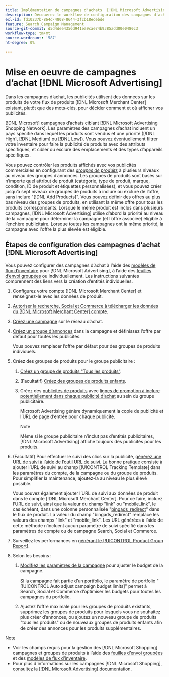 ```yaml
---
title: Implémentation de campagnes d'achats  [!DNL Microsoft Advertising]
description: Découvrez le workflow de configuration des campagnes d'achats  [!DNL Microsoft Advertising] .
exl-id: fd10237b-864d-4808-8644-3fcb18edebde
feature: Search Campaign Management
source-git-commit: d5d4dee4356d941ea9cae74b9385add00e0480c3
workflow-type: tm+mt
source-wordcount: '587'
ht-degree: 0%

---
```


# Mise en oeuvre de campagnes d’achat [!DNL Microsoft Advertising]

Dans les campagnes d’achat, les publicités utilisent des données sur les produits de votre flux de produits [!DNL Microsoft Merchant Center] existant, plutôt que des mots-clés, pour décider comment et où afficher vos publicités.

[!DNL Microsoft] campagnes d’achats ciblant [!DNL Microsoft Advertising Shopping Network]. Les paramètres des campagnes d’achat incluent un pays spécifié dans lequel les produits sont vendus et une priorité ([!DNL High], [!DNL Medium] ou [!DNL Low]). Vous pouvez éventuellement filtrer votre inventaire pour faire la publicité de produits avec des attributs spécifiques, et cibler ou exclure des emplacements et des types d’appareils spécifiques.

Vous pouvez contrôler les produits affichés avec vos publicités commerciales en configurant des *[groupes de produits](/help/search-social-commerce/campaign-management/campaigns/product-group-about.md)* à plusieurs niveaux au niveau des groupes d’annonces. Les groupes de produits sont basés sur n’importe quel attribut de produit (catégorie, type de produit, marque, condition, ID de produit et étiquettes personnalisées), et vous pouvez créer jusqu’à sept niveaux de groupes de produits à inclure ou exclure de l’offre, sans inclure &quot;[!DNL Add Products]&quot;. Vous pouvez définir des offres au plus bas niveau des groupes de produits, en utilisant la même offre pour tous les produits correspondants. Lorsque le même produit est inclus dans plusieurs campagnes, [!DNL Microsoft Advertising] utilise d’abord la priorité au niveau de la campagne pour déterminer la campagne (et l’offre associée) éligible à l’enchère publicitaire. Lorsque toutes les campagnes ont la même priorité, la campagne avec l&#39;offre la plus élevée est éligible.

## Étapes de configuration des campagnes d’achat [!DNL Microsoft Advertising]

Vous pouvez configurer des campagnes d’achat à l’aide des [ modèles de flux d’inventaire](/help/search-social-commerce/campaign-management/inventory-feeds/inventory-feeds-about.md) pour [!DNL Microsoft Advertising], à l’aide des [ feuilles d’envoi groupées](/help/search-social-commerce/campaign-management/bulksheets/bulksheet-about.md) ou individuellement. Les instructions suivantes comprennent des liens vers la création d’entités individuelles.

1. Configurez votre compte [!DNL Microsoft Merchant Center] et renseignez-le avec les données de produit.

1. [ Autoriser la recherche, Social et Commerce à télécharger les données du  [!DNL Microsoft Merchant Center] compte](/help/search-social-commerce/campaign-management/accounts/merchant-account-manage.md).

1. [Créez une campagne](/help/search-social-commerce/campaign-management/campaigns/campaign-manage.md) sur le réseau d’achat.

1. [Créez un groupe d’annonces](/help/search-social-commerce/campaign-management/campaigns/ad-group-manage.md) dans la campagne et définissez l’offre par défaut pour toutes les publicités.

   Vous pouvez remplacer l’offre par défaut pour des groupes de produits individuels.

1. Créez des groupes de produits pour le groupe publicitaire :

   1. [Créez un groupe de produits &quot;Tous les produits&quot;](/help/search-social-commerce/campaign-management/campaigns/product-group-manage.md).

   1. (Facultatif) [Créez des groupes de produits enfants](/help/search-social-commerce/campaign-management/campaigns/product-group-manage.md).

   1. Créez des [publicités de produits](/help/search-social-commerce/campaign-management/campaigns/ad-manage.md) avec [ lignes de promotion à inclure potentiellement dans chaque publicité d’achat](/help/search-social-commerce/campaign-management/campaigns/product-group-settings-microsoft.md) au sein du groupe publicitaire.

      Microsoft Advertising génère dynamiquement la copie de publicité et l’URL de page d’entrée pour chaque publicité.

      >[!NOTE]
      >
      >Même si le groupe publicitaire n’inclut pas d’entités publicitaires, [!DNL Microsoft Advertising] affiche toujours des publicités pour les produits.

1. (Facultatif) Pour effectuer le suivi des clics sur la publicité, [générez une URL de suivi à l’aide de l’outil URL de suivi](/help/search-social-commerce/tools/click-tracking-url-generate.md). La bonne pratique consiste à ajouter l’URL de suivi au champ [!UICONTROL Tracking Template] dans les paramètres du compte, de la campagne ou du groupe de produits. Pour simplifier la maintenance, ajoutez-la au niveau le plus élevé possible.

   Vous pouvez également ajouter l’URL de suivi aux données de produit dans le compte [!DNL Microsoft Merchant Center]. Pour ce faire, incluez l’URL de suivi, ainsi que la valeur du champ &quot;link&quot; ou &quot;mobile_link&quot;, le cas échéant, dans une colonne personnalisée &quot;[bingads_redirect](https://help.ads.microsoft.com/#apex/3/en/51084)&quot; dans le flux de produit. La valeur du champ &quot;bingads_redirect&quot; remplace les valeurs des champs &quot;link&quot; et &quot;mobile_link&quot;. Les URL générées à l’aide de cette méthode n’incluent aucun paramètre de suivi spécifié dans les paramètres de compte ou de campagne Search, Social et Commerce.

1. Surveillez les performances en [générant le [!UICONTROL Product Group Report]](/help/search-social-commerce/reports/management/basic-advanced/basic-advanced-report-generate.md).

1. Selon les besoins :

   1. [Modifiez les paramètres de la campagne](/help/search-social-commerce/campaign-management/campaigns/campaign-manage.md) pour ajuster le budget de la campagne.

      Si la campagne fait partie d’un portfolio, le paramètre de portfolio &quot;[!UICONTROL Auto adjust campaign budget limits]&quot; permet à Search, Social et Commerce d’optimiser les budgets pour toutes les campagnes du portfolio.

   1. Ajustez l’offre maximale pour les groupes de produits existants, supprimez les groupes de produits pour lesquels vous ne souhaitez plus créer d’annonces, ou ajoutez un nouveau groupe de produits &quot;tous les produits&quot; ou de nouveaux groupes de produits enfants afin de créer des annonces pour les produits supplémentaires.

>[!NOTE]
>
>* Voir les champs requis pour la gestion des [!DNL Microsoft Shopping] campagnes et groupes de produits à l’aide des [feuilles d’envoi groupées](/help/search-social-commerce/campaign-management/bulksheets/bulksheet-data-formats/bulksheet-data-microsoft.md) et des [modèles de flux d’inventaire](/help/search-social-commerce/campaign-management/inventory-feeds/ad-templates/template-microsoft-shopping.md).
>* Pour plus d&#39;informations sur les campagnes [!DNL Microsoft Shopping], consultez la [[!DNL Microsoft Advertising] documentation](https://help.ads.microsoft.com/#apex/3/en/50903).
